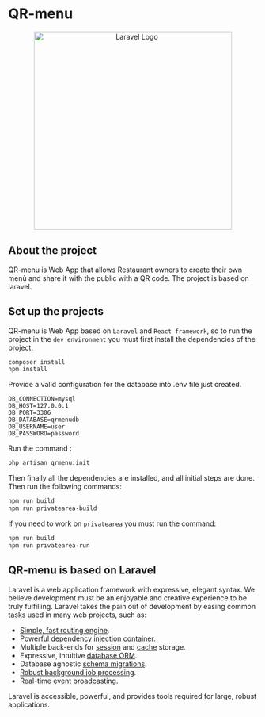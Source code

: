 # QR-menu

<p align="center"><img src="https://user-images.githubusercontent.com/300245/209347209-a179fd43-8a60-4de5-ad42-41a0ad744bc3.svg" width="400" alt="Laravel Logo"></p>

## About the project

QR-menu is Web App that allows Restaurant owners to create their own menù and share it with the public with a QR code.
The project is based on laravel.

## Set up the projects

QR-menu is Web App based on ``Laravel`` and ``React framework``, so to run the project in the ``dev environment`` you must first install the dependencies of the project.

```bash
composer install
npm install
```

Provide a valid configuration for the database into .env file just created.

```env
DB_CONNECTION=mysql
DB_HOST=127.0.0.1
DB_PORT=3306
DB_DATABASE=qrmenudb
DB_USERNAME=user
DB_PASSWORD=password
```

Run the command :

```bash
php artisan qrmenu:init
```

Then finally all the dependencies are installed, and all initial steps are done. Then run the following commands:

```bash
npm run build
npm run privatearea-build
```

If you need to work on ``privatearea`` you must run the command:

```bash
npm run build
npm run privatearea-run
```

## QR-menu is based on Laravel

Laravel is a web application framework with expressive, elegant syntax. We believe development must be an enjoyable and creative experience to be truly fulfilling. Laravel takes the pain out of development by easing common tasks used in many web projects, such as:

- [Simple, fast routing engine](https://laravel.com/docs/routing).
- [Powerful dependency injection container](https://laravel.com/docs/container).
- Multiple back-ends for [session](https://laravel.com/docs/session) and [cache](https://laravel.com/docs/cache) storage.
- Expressive, intuitive [database ORM](https://laravel.com/docs/eloquent).
- Database agnostic [schema migrations](https://laravel.com/docs/migrations).
- [Robust background job processing](https://laravel.com/docs/queues).
- [Real-time event broadcasting](https://laravel.com/docs/broadcasting).

Laravel is accessible, powerful, and provides tools required for large, robust applications.

